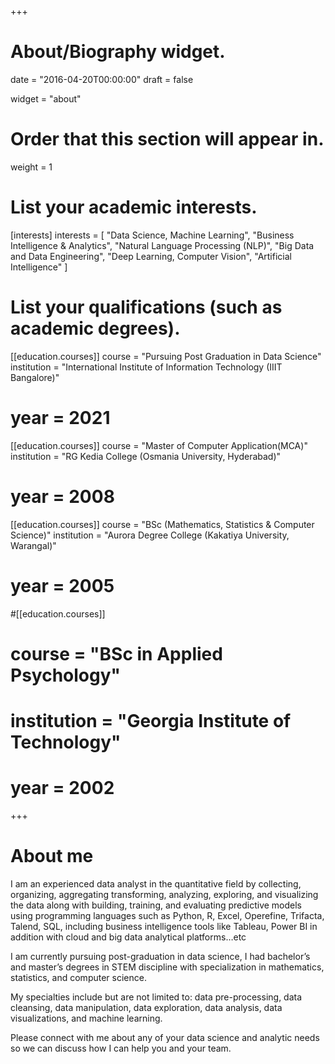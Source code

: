 +++
# About/Biography widget.

date = "2016-04-20T00:00:00"
draft = false

widget = "about"

# Order that this section will appear in.
weight = 1

# List your academic interests.
[interests]
interests = [
	"Data Science, Machine Learning",
	"Business Intelligence & Analytics",
	"Natural Language Processing (NLP)",
	"Big Data and Data Engineering",
	"Deep Learning, Computer Vision",
	"Artificial Intelligence"
  ]

# List your qualifications (such as academic degrees).
[[education.courses]]
  course = "Pursuing Post Graduation in Data Science"
  institution = "International Institute of Information Technology (IIIT Bangalore)"
#  year = 2021

[[education.courses]]
  course = "Master of Computer Application(MCA)"
  institution = "RG Kedia College (Osmania University, Hyderabad)"
#  year = 2008

[[education.courses]]
  course = "BSc (Mathematics, Statistics & Computer Science)"
  institution = "Aurora Degree College (Kakatiya University, Warangal)"
#  year = 2005

#[[education.courses]]
#  course = "BSc in Applied Psychology"
#  institution = "Georgia Institute of Technology"
#  year = 2002
 
+++
  
# About me

I am an experienced data analyst in the quantitative field by collecting, organizing, aggregating transforming, analyzing, exploring, and visualizing the data along with building, training, and evaluating predictive models using programming languages such as Python, R, Excel, Operefine, Trifacta, Talend, SQL, including business intelligence tools like Tableau, Power BI in addition with cloud and big data analytical platforms…etc

I am currently pursuing post-graduation in data science, I had bachelor’s and master’s degrees in STEM discipline with specialization in mathematics, statistics, and computer science.

My specialties include but are not limited to: data pre-processing, data cleansing, data manipulation, data exploration, data analysis, data visualizations, and machine learning.

Please connect with me about any of your data science and analytic needs so we can discuss how I can help you and your team.


